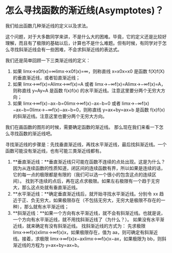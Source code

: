 # **怎么寻找函数的渐近线(Asymptotes)？**

我们给出函数几种渐近线的定义以及求法。

这个问题，对于大多数同学来讲，不是什么大的困难。毕竟，它的定义还是比较好理解，而且有了极限的基础以后，计算也不是什么难题。但有时候，有同学对于怎么寻找斜渐近线会有一些困难，不会求斜渐近线的表达式。

我们还是简单回顾一下三类渐近线的定义：

1. 如果 limx→x0f(x)=∞limx→x0f(x)=∞，则称直线 x=x0x=x0 是函数 f(X)f(X) 的垂直渐近线，或者铅直渐近线；
2. 如果 limx→∞f(x)=Alimx→∞f(x)=A 或者 limx→−∞f(x)=Alimx→−∞f(x)=A，则称直线 y=Ay=A 是函数 f(x)f(x) 的水平渐近线。注意这里要分两个无穷大方向；
3. 如果 limx→∞f(x)−ax−b=0limx→∞f(x)−ax−b=0 或者 limx→−∞f(x)−ax−b=0limx→−∞f(x)−ax−b=0，则称直线 y=ax+by=ax+b 是函数 f(x)f(x) 的斜渐近线。注意这里也要分两个无穷大方向。

我们在画函数的图形的时候，需要确定函数的渐近线。 那么现在我们来看一下怎么寻找函数的渐近线吧。

寻找渐近线的步骤是：先找垂直渐近线，再找水平渐近线，最后找斜渐近线。一个函数可能没有渐近线，也有可能三类渐近线都有。

1. **垂直渐近线：**垂直渐近线只可能在函数不连续的点处出现。这是为什么？因为从连续函数的性质知道，闭区间的连续函数有界，所以如果是连续的话，它的每一点的极限都是有限的（我们可以选一个很小的包含这点的连续区间）。
   找到不连续的点后，再在这点求极限。如果左右极限有一个趋于无穷大，那么这点处就有垂直渐近线。
2. **水平渐近线：**确定垂直渐近线后，就开始寻找水平渐近线。分别令 xx 趋近于正、负无穷大，如果极限存在（不包括无穷大，无穷大是极限不存在的一种），那么就有水平渐近线；
3. **斜渐近线：**如果一个方向有水平渐近线，就不会有斜渐近线。也就是说，一个方向有水平渐近线，就不用找斜渐近线了（为什么？）。 如果没有水平渐近线，就来确定有没有斜渐近线。
   找斜渐近线的方式为： 先求极限 limx→∞f(x)xlimx→∞f(x)x，如果极限存在，值为 aa，则可确定有斜渐近线。接着，求极限 limx→∞f(x)x−axlimx→∞f(x)x−ax，如果极限为 bb，则斜渐近线的方程为 y=ax+by=ax+b。